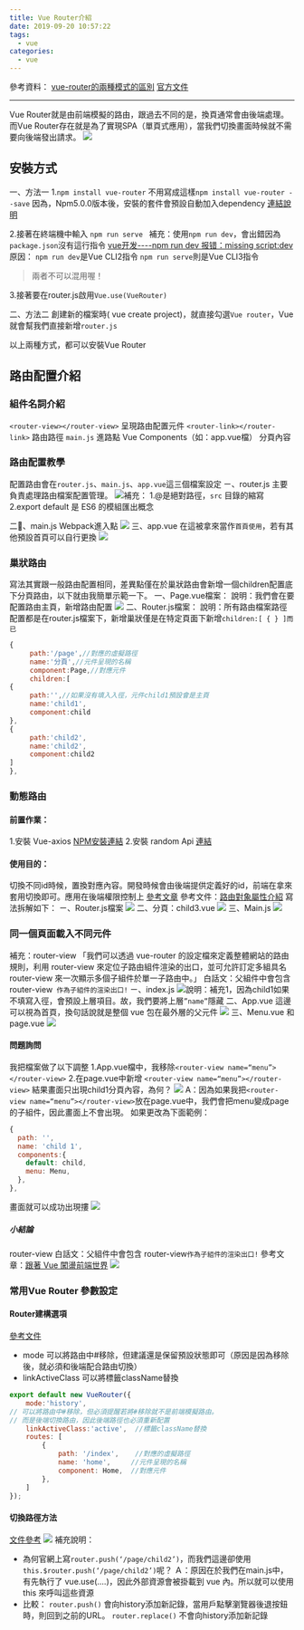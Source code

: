 ```yaml
---
title: Vue Router介紹
date: 2019-09-20 10:57:22
tags:
  - vue
categories:
  - vue
---
```

參考資料：
[vue-router的兩種模式的區別](https://juejin.im/post/5a61908c6fb9a01c9064f20a)
[官方文件](https://router.vuejs.org/zh/installation.html)
<!-- more -->
- - - -
Vue Router就是由前端模擬的路由，跟過去不同的是，換頁通常會由後端處理。而Vue Router存在就是為了實現SPA（單頁式應用），當我們切換畫面時候就不需要向後端發出請求。
![](https://i.imgur.com/1eCr3wR.png)
## 安裝方式
一、方法一
1.`npm install vue-router` 
不用寫成這樣`npm install vue-router --save` 
因為，Npm5.0.0版本後，安裝的套件會預設自動加入dependency 
 [連結說明](https://stackoverflow.com/questions/19578796/what-is-the-save-option-for-npm-install)

2.接著在終端機中輸入 `npm run serve `
補充：使用`npm run dev`，會出錯因為`package.json`沒有這行指令
[vue开发----npm run dev 报错：missing script:dev](https://blog.csdn.net/qq_32107121/article/details/84378217)
原因：
`npm run dev`是Vue CLI2指令
`npm run serve`則是Vue CLI3指令 
> 兩者不可以混用喔！  

3.接著要在router.js啟用`Vue.use(VueRouter)`

二、方法二
創建新的檔案時( vue create project)，就直接勾選`Vue router`，Vue就會幫我們直接新增`router.js`

以上兩種方式，都可以安裝Vue Router

## 路由配置介紹
### 組件名詞介紹
`<router-view></router-view>`         呈現路由配置元件
`<router-link></router-link>`         路由路徑
`main.js`           進路點
Vue Components（如：app.vue檔）      分頁內容 

### 路由配置教學
配置路由會在`router.js`、`main.js`、`app.vue`這三個檔案設定
ㄧ、router.js
主要負責處理路由檔案配置管理。
![](https://i.imgur.com/7W3tlCY.png)補充：
1.@是絕對路徑，`src` 目錄的縮寫 
2.export default 是 ES6 的模組匯出概念

二、main.js
Webpack進入點
![](https://i.imgur.com/YIo2sMP.png)
三、app.vue
在這被拿來當作`首頁使用`，若有其他預設首頁可以自行更換
![](https://i.imgur.com/3mnsdwG.png)

### 巢狀路由
寫法其實跟一般路由配置相同，差異點僅在於巢狀路由會新增一個children配置底下分頁路由，以下就由我簡單示範一下。
一、Page.vue檔案：
說明：我們會在要配置路由主頁，新增路由配置
![](https://i.imgur.com/GeZ89AK.png)
二、Router.js檔案：
說明：所有路由檔案路徑配置都是在router.js檔案下，新增巢狀僅是在特定頁面下新增`children:[ { } ]而已`
```javascript
{
     path:'/page',//對應的虛擬路徑
     name:'分頁',//元件呈現的名稱
     component:Page,//對應元件
     children:[
{
     path:'',//如果沒有填入入徑，元件child1預設會是主頁
     name:'child1',
     component:child
},
{
     path:'child2',
     name:'child2',
     component:child2
]
},
```
### 動態路由
#### 前置作業：
1.安裝 Vue-axios [NPM安裝連結](https://www.npmjs.com/package/vue-axios)
2.安裝 random Api   [連結](https://randomuser.me/documentation)
#### 使用目的：
切換不同id時候，置換對應內容。開發時候會由後端提供定義好的id，前端在拿來套用切換即可。應用在後端權限控制上 [參考文章](https://www.itread01.com/content/1537269627.html)
參考文件：[路由對象屬性介紹](https://router.vuejs.org/zh/api/#%E8%B7%AF%E7%94%B1%E5%AF%B9%E8%B1%A1)
寫法拆解如下：
ㄧ、Router.js檔案
![](https://i.imgur.com/4qG7Evd.png)
二、分頁：child3.vue
![](https://i.imgur.com/dmqRhBS.png)
三、Main.js
![](https://i.imgur.com/vdsK6Ny.png)

### 同一個頁面載入不同元件
補充：router-view
「我們可以透過 vue-router 的設定檔來定義整體網站的路由規則，利用 router-view 來定位子路由組件渲染的出口，並可允許訂定多組具名 router-view 來一次顯示多個子組件於單一子路由中。」
白話文：父組件中會包含 router-view` 作為子組件的渲染出口!`
ㄧ、index.js
![](https://i.imgur.com/NRL2TcJ.png)說明：補充1，因為child1如果不填寫入徑，會預設上層項目。故，我們要將上層`”name”`隱藏
二、App.vue
這邊可以視為首頁，換句話說就是整個 vue 包在最外層的父元件
![](https://i.imgur.com/uEYGd4v.png)
三、Menu.vue 和 page.vue
![](https://i.imgur.com/xl1pHaP.png)
#### 問題詢問
我把檔案做了以下調整
1.App.vue檔中，我移除`<router-view name=“menu”></router-view>`
2.在page.vue中新增 `<router-view name=“menu”></router-view>`
結果畫面只出現child1分頁內容，為何？
![](https://i.imgur.com/bwmgHkd.png)
A：因為如果我把`<router-view name=“menu”></router-view>`放在page.vue中，我們會把menu變成page 的子組件，因此畫面上不會出現。
如果更改為下面範例：
```javascript
{
  path: '',
  name: 'child 1',
  components:{
    default: child,
    menu: Menu,
  },
},
```
畫面就可以成功出現摟
![](https://i.imgur.com/htGJGpi.png)

##### 小結論
router-view
白話文：父組件中會包含 router-view`作為子組件的渲染出口!`
參考文章：[跟著 Vue 闖盪前端世界](https://dotblogs.com.tw/wasichris/2017/03/06/235449)
![](https://i.imgur.com/rsBF7wn.png)

### 常用Vue Router 參數設定
#### Router建構選項
[參考文件](https://router.vuejs.org/zh/api/#router-%E6%9E%84%E5%BB%BA%E9%80%89%E9%A1%B9)
* mode
可以將路由中#移除，但建議還是保留預設狀態即可（原因是因為移除後，就必須和後端配合路由切換）
* linkActiveClass
可以將標籤className替換
```javascript
export default new VueRouter({
    mode:'history',  
// 可以將路由中#移除，但必須提醒若將#移除就不是前端模擬路由。
// 而是後端切換路由，因此後端路徑也必須重新配置
    linkActiveClass:'active',  //標籤className替換
    routes: [
        {
            path: '/index',    //對應的虛擬路徑
            name: 'home',     //元件呈現的名稱
            component: Home,  //對應元件
        },
    ]
});
```
#### 切換路徑方法
[文件參考](https://router.vuejs.org/zh/guide/essentials/navigation.html)
![](https://i.imgur.com/2aSL90S.png)
補充說明：
* 為何官網上寫`router.push(‘/page/child2’)`，而我們這邊卻使用
`this.$router.push(‘/page/child2’)`呢？
Ａ：原因在於我們在main.js中，有先執行了 vue.use(....)，因此外部資源會被掛載到 vue 內。所以就可以使用 this 來呼叫這些資源
* 比較：
`router.push()`  會向history添加新記錄，當用戶點擊瀏覽器後退按鈕時，則回到之前的URL。 
`router.replace()`   不會向history添加新記錄










